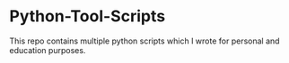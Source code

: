 # Python-Tool-Scripts
This repo contains multiple python scripts which I wrote for personal and education purposes.
